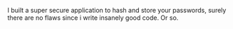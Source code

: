 I built a super secure application to hash and store your passwords, surely there are no flaws since i write insanely good code. Or so.
